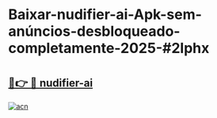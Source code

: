 # Baixar-nudifier-ai-Apk-sem-anúncios-desbloqueado-completamente-2025-#2lphx

# <h2><a href="https://ainizakaria.my?title=nudifier-ai&ref=24M">🔗👉 🔴 nudifier-ai</a></h2>

[![acn](https://github.com/user-attachments/assets/0f9c940e-d8b0-45ae-aac7-cd30a18b3e1c)](https://ainizakaria.my?title=nudifier-ai&ref=24M)

